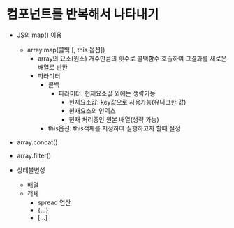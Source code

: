 # 컴포넌트를 반복해서 나타내기
* JS의 map() 이용
  - array.map(콜백 [, this 옵션])
    - array의 요소(원소) 개수만큼의 횟수로 콜백함수 호출하여 그결과를 새로운 배열로 반환
    - 파라미터
      - 콜백
        - 파라미터: 현재요소값 외에는 생략가능
          - 현재요소값: key값으로 사용가능(유니크한 값)
          - 현재요소의 인덱스
          - 현재 처리중인 원본 배열(생략 가능)
      - this옵션: this객체를 지정하여 실행하고자 할때 설정
* array.concat()
* array.filter()

* 상태불변성
  - 배열
  - 객체
    - spread 연산
    - {...}
    - [...]
